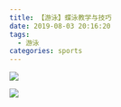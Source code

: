 ```yaml
---
title: 【游泳】蝶泳教学与技巧
date: 2019-08-03 20:16:20
tags:
  - 游泳
categories: sports
---
```


![](/images/sports/Arena_游泳_蝶泳动画.gif)

![](/images/sports/Arena_游泳_蝶泳肌肉发力.webp)